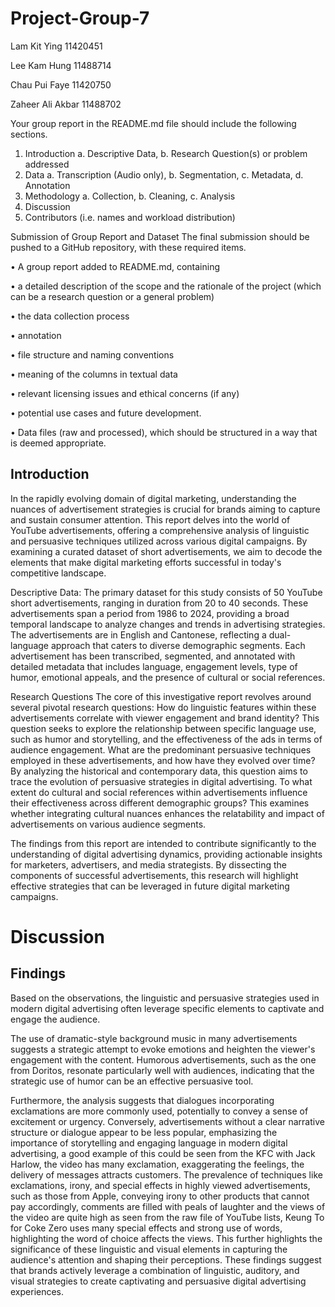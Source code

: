 # Project-Group-7
Lam Kit Ying 11420451 

Lee Kam Hung 11488714

Chau Pui Faye 11420750

Zaheer Ali Akbar 11488702

Your group report in the README.md file should include the following sections. 
1.	Introduction	a. Descriptive Data, b. Research Question(s) or problem addressed
2.	Data	a. Transcription (Audio only), b. Segmentation, c. Metadata, d. Annotation
3.	Methodology	a. Collection, b. Cleaning, c. Analysis
4.	Discussion
5.	Contributors	(i.e. names and workload distribution)

Submission of Group Report and Dataset
The final submission should be pushed to a GitHub repository, with these required items.

•	A group report added to README.md, containing

•	a detailed description of the scope and the rationale of the project (which can be a research question or a general problem)

•	the data collection process

•	annotation

•	file structure and naming conventions

•	meaning of the columns in textual data

•	relevant licensing issues and ethical concerns (if any)

•	potential use cases and future development.

•	Data files (raw and processed), which should be structured in a way that is deemed appropriate.

## Introduction

In the rapidly evolving domain of digital marketing, understanding the nuances of advertisement strategies is crucial for brands aiming to capture and sustain consumer attention. This report delves into the world of YouTube advertisements, offering a comprehensive analysis of linguistic and persuasive techniques utilized across various digital campaigns. By examining a curated dataset of short advertisements, we aim to decode the elements that make digital marketing efforts successful in today's competitive landscape.

Descriptive Data: The primary dataset for this study consists of 50 YouTube short advertisements, ranging in duration from 20 to 40 seconds. These advertisements span a period from 1986 to 2024, providing a broad temporal landscape to analyze changes and trends in advertising strategies. The advertisements are in English and Cantonese, reflecting a dual-language approach that caters to diverse demographic segments. Each advertisement has been transcribed, segmented, and annotated with detailed metadata that includes language, engagement levels, type of humor, emotional appeals, and the presence of cultural or social references.

Research Questions
The core of this investigative report revolves around several pivotal research questions:
How do linguistic features within these advertisements correlate with viewer engagement and brand identity?
This question seeks to explore the relationship between specific language use, such as humor and storytelling, and the effectiveness of the ads in terms of audience engagement.
What are the predominant persuasive techniques employed in these advertisements, and how have they evolved over time?
By analyzing the historical and contemporary data, this question aims to trace the evolution of persuasive strategies in digital advertising.
To what extent do cultural and social references within advertisements influence their effectiveness across different demographic groups?
This examines whether integrating cultural nuances enhances the relatability and impact of advertisements on various audience segments.

The findings from this report are intended to contribute significantly to the understanding of digital advertising dynamics, providing actionable insights for marketers, advertisers, and media strategists. By dissecting the components of successful advertisements, this research will highlight effective strategies that can be leveraged in future digital marketing campaigns.

# Discussion 

## Findings

Based on the observations, the linguistic and persuasive strategies used in modern digital advertising often leverage specific elements to captivate and engage the audience. 

The use of dramatic-style background music in many advertisements suggests a strategic attempt to evoke emotions and heighten the viewer's engagement with the content. Humorous advertisements, such as the one from Doritos, resonate particularly well with audiences, indicating that the strategic use of humor can be an effective persuasive tool.

Furthermore, the analysis suggests that dialogues incorporating exclamations are more commonly used, potentially to convey a sense of excitement or urgency. Conversely, advertisements without a clear narrative structure or dialogue appear to be less popular, emphasizing the importance of storytelling and engaging language in modern digital advertising, a good example of this could be seen from the KFC with Jack Harlow, the video has many exclamation, exaggerating the feelings, the delivery of messages attracts customers. 
The prevalence of techniques like exclamations, irony, and special effects in highly viewed advertisements, such as those from Apple, conveying irony to other products that cannot pay accordingly, comments are filled with peals of laughter and the views of the video are quite high as seen from the raw file of YouTube lists, Keung To for Coke Zero uses many special effects and strong use of words, highlighting the word of choice affects the views. This further highlights the significance of these linguistic and visual elements in capturing the audience's attention and shaping their perceptions. These findings suggest that brands actively leverage a combination of linguistic, auditory, and visual strategies to create captivating and persuasive digital advertising experiences.
